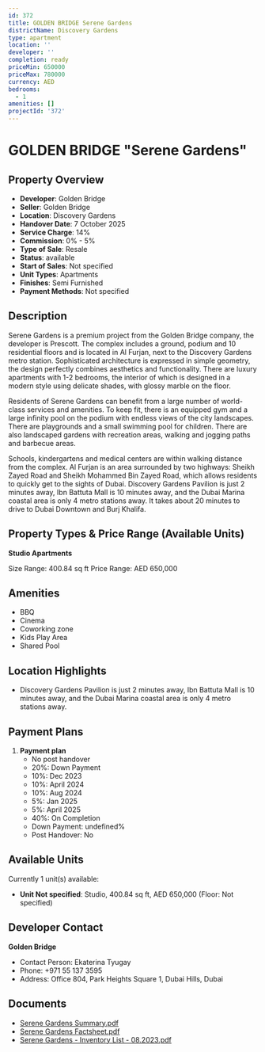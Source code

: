 ```yaml
---
id: 372
title: GOLDEN BRIDGE Serene Gardens
districtName: Discovery Gardens
type: apartment
location: ''
developer: ''
completion: ready
priceMin: 650000
priceMax: 780000
currency: AED
bedrooms:
  - 1
amenities: []
projectId: '372'
---
```


# GOLDEN BRIDGE "Serene Gardens"

## Property Overview
- **Developer**: Golden Bridge
- **Seller**: Golden Bridge
- **Location**: Discovery Gardens
- **Handover Date**: 7 October 2025
- **Service Charge**: 14%
- **Commission**: 0% - 5%
- **Type of Sale**: Resale
- **Status**: available
- **Start of Sales**: Not specified
- **Unit Types**: Apartments
- **Finishes**: Semi Furnished
- **Payment Methods**: Not specified

## Description
Serene Gardens is a premium project from the Golden Bridge company, the developer is Prescott. The complex includes a ground, podium and 10 residential floors and is located in Al Furjan, next to the Discovery Gardens metro station. Sophisticated architecture is expressed in simple geometry, the design perfectly combines aesthetics and functionality. There are luxury apartments with 1-2 bedrooms, the interior of which is designed in a modern style using delicate shades, with glossy marble on the floor. 

Residents of Serene Gardens can benefit from a large number of world-class services and amenities. To keep fit, there is an equipped gym and a large infinity pool on the podium with endless views of the city landscapes. There are playgrounds and a small swimming pool for children. There are also landscaped gardens with recreation areas, walking and jogging paths and barbecue areas.

Schools, kindergartens and medical centers are within walking distance from the complex. Al Furjan is an area surrounded by two highways: Sheikh Zayed Road and Sheikh Mohammed Bin Zayed Road, which allows residents to quickly get to the sights of Dubai. Discovery Gardens Pavilion is just 2 minutes away, Ibn Battuta Mall is 10 minutes away, and the Dubai Marina coastal area is only 4 metro stations away. It takes about 20 minutes to drive to Dubai Downtown and Burj Khalifa.

## Property Types & Price Range (Available Units)
**Studio Apartments**

Size Range: 400.84 sq ft
Price Range: AED 650,000

## Amenities
- BBQ
- Cinema
- Coworking zone
- Kids Play Area
- Shared Pool

## Location Highlights
- Discovery Gardens Pavilion is just 2 minutes away, Ibn Battuta Mall is 10 minutes away, and the Dubai Marina coastal area is only 4 metro stations away.

## Payment Plans
1. **Payment plan**
   - No post handover
   - 20%: Down Payment
   - 10%: Dec 2023
   - 10%: April 2024
   - 10%: Aug 2024
   - 5%: Jan 2025
   - 5%: April 2025
   - 40%: On Completion
   - Down Payment: undefined%
   - Post Handover: No

## Available Units
Currently 1 unit(s) available:
- **Unit Not specified**: Studio, 400.84 sq ft, AED 650,000 (Floor: Not specified)

## Developer Contact
**Golden Bridge**
- Contact Person: Ekaterina Tyugay
- Phone: +971 55 137 3595
- Address: Office 804, Park Heights Square 1, Dubai Hills, Dubai

## Documents
- [Serene Gardens Summary.pdf](https://cdn.geniemap.net/2023/08/07/H9AZtT0GRPgxOa3x19HJwiiXBv7qQEwS2iltsjK6.pdf)
- [Serene Gardens Factsheet.pdf](https://cdn.geniemap.net/2023/08/07/Zkdk3hsbr0LVQZ0JyvFNmuxVwfVlEbN8YQecvrPJ.pdf)
- [Serene Gardens - Inventory List - 08.2023.pdf](https://cdn.geniemap.net/2023/08/08/0KeIO8CtwbFWPE301MM9zVEIQMFtak7noKLAVXTC.pdf)
